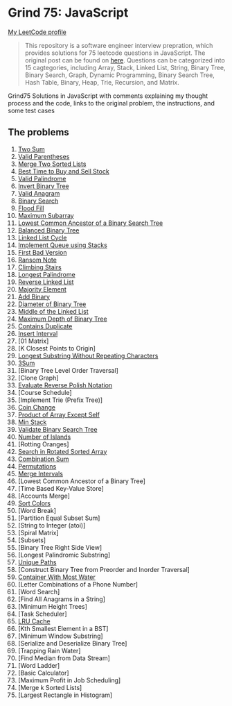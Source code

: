 # Grind 75: JavaScript

[My LeetCode profile](https://leetcode.com/brendondsouza/)

> This repository is a software engineer interview prepration, which provides solutions for 75 leetcode questions in JavaScript. The original post can be found on [here](https://www.techinterviewhandbook.org/grind75?grouping=topics&order=difficulty&hours=8). Questions can be categorized into 15 cagtegories, including Array, Stack, Linked List, String, Binary Tree, Binary Search, Graph, Dynamic Programming, Binary Search Tree, Hash Table, Binary, Heap, Trie, Recursion, and Matrix.

Grind75 Solutions in JavaScript with comments explaining my thought process and the code, links to the original problem, the instructions, and some test cases

## The problems
1. [Two Sum](https://github.com/brendondsouza/Grind75/blob/main/two-sum.js)
2. [Valid Parentheses](https://github.com/brendondsouza/Grind75/blob/main/valid-parenthesis.js)
3. [Merge Two Sorted Lists](https://github.com/brendondsouza/Grind75/blob/main/merge-two-sorted-lists.js)
4. [Best Time to Buy and Sell Stock](https://github.com/brendondsouza/Grind75/blob/main/best-time-to-buy-and-sell-stock.js)
5. [Valid Palindrome](https://github.com/brendondsouza/Grind75/blob/main/valid-palindrome.js)
6. [Invert Binary Tree](https://github.com/brendondsouza/Grind75/blob/main/invert-binary-tree.js)
7. [Valid Anagram](https://github.com/brendondsouza/Grind75/blob/main/valid-anagram.js)
8. [Binary Search](https://github.com/brendondsouza/Grind75/blob/main/binary-search.js)
9. [Flood Fill](https://github.com/brendondsouza/Grind75/blob/main/flood-fill.js)
10. [Maximum Subarray](https://github.com/brendondsouza/Grind75/blob/main/maximum-subarray.js)
11. [Lowest Common Ancestor of a Binary Search Tree](https://github.com/brendondsouza/Grind75/blob/main/lowest-common-ancestor-binary-search-tree.js)
12. [Balanced Binary Tree](https://github.com/brendondsouza/Grind75/blob/main/balanced-binary-tree.js)
13. [Linked List Cycle](https://github.com/brendondsouza/Grind75/blob/main/linked-list-cycle.js)
14. [Implement Queue using Stacks](https://github.com/brendondsouza/Grind75/blob/main/implement-queue-using-stacks.js)
15. [First Bad Version](https://github.com/brendondsouza/Grind75/blob/main/first-bad-version.js)
16. [Ransom Note](https://github.com/brendondsouza/Grind75/blob/main/ransom-note.js)
17. [Climbing Stairs](https://github.com/brendondsouza/Grind75/blob/main/climbing-stairs.js)
18. [Longest Palindrome](https://github.com/brendondsouza/Grind75/blob/main/longest-palindrome.js)
19. [Reverse Linked List](https://github.com/brendondsouza/Grind75/blob/main/reverse-linked-list.js)
20. [Majority Element](https://github.com/brendondsouza/Grind75/blob/main/majority-element.js)
21. [Add Binary](https://github.com/brendondsouza/Grind75/blob/main/add-binary.js)
22. [Diameter of Binary Tree](https://github.com/brendondsouza/Grind75/blob/main/depth-of-a-binary-tree.js)
23. [Middle of the Linked List](https://github.com/brendondsouza/Grind75/blob/main/middle-of-the-linked-list.js)
24. [Maximum Depth of Binary Tree](https://github.com/brendondsouza/Grind75/blob/main/maximum-depth-of-binary-tree.js)
25. [Contains Duplicate](https://github.com/brendondsouza/Grind75/blob/main/contains-duplicates.js)
26. [Insert Interval](https://github.com/brendondsouza/Grind75/blob/main/insert-intervals.js)
27. [01 Matrix]
28. [K Closest Points to Origin]
29. [Longest Substring Without Repeating Characters](https://github.com/brendondsouza/Grind75/blob/main/longest-substring-without-repeating-characters.js)
30. [3Sum](https://github.com/brendondsouza/Grind75/blob/main/3-sum.js)
31. [Binary Tree Level Order Traversal]
32. [Clone Graph]
33. [Evaluate Reverse Polish Notation](https://github.com/brendondsouza/Grind75/blob/main/evaluate-reverse-polish-notation.js)
34. [Course Schedule]
35. [Implement Trie (Prefix Tree)]
36. [Coin Change](https://github.com/brendondsouza/Grind75/blob/main/coin-change.js)
37. [Product of Array Except Self](https://github.com/brendondsouza/Grind75/blob/main/product-of-array-except-self.js)
38. [Min Stack](https://github.com/brendondsouza/Grind75/blob/main/min-stack.js)
39. [Validate Binary Search Tree](https://github.com/brendondsouza/Grind75/blob/main/validate-binary-search-tree.js)
40. [Number of Islands](https://github.com/brendondsouza/Grind75/blob/main/number-of-islands.js)
41. [Rotting Oranges]
42. [Search in Rotated Sorted Array](https://github.com/brendondsouza/Grind75/blob/main/search-in-rotated-sorted-array.js)
43. [Combination Sum](https://github.com/brendondsouza/Grind75/blob/main/combination-sum.js)
44. [Permutations](https://github.com/brendondsouza/Grind75/blob/main/permutations.js)
45. [Merge Intervals](https://github.com/brendondsouza/Grind75/blob/main/merge-intervals.js)
46. [Lowest Common Ancestor of a Binary Tree]
47. [Time Based Key-Value Store]
48. [Accounts Merge]
49. [Sort Colors](https://github.com/brendondsouza/Grind75/blob/main/sort-colors.js)
50. [Word Break]
51. [Partition Equal Subset Sum]
52. [String to Integer (atoi)]
53. [Spiral Matrix]
54. [Subsets]
55. [Binary Tree Right Side View]
56. [Longest Palindromic Substring]
57. [Unique Paths](https://github.com/brendondsouza/Grind75/blob/main/unique-paths.js)
58. [Construct Binary Tree from Preorder and Inorder Traversal]
59. [Container With Most Water](https://github.com/brendondsouza/Grind75/blob/main/container-with-most-water.js)
60. [Letter Combinations of a Phone Number]
61. [Word Search]
62. [Find All Anagrams in a String]
63. [Minimum Height Trees]
64. [Task Scheduler]
65. [LRU Cache](https://github.com/brendondsouza/Grind75/blob/main/LRU-cache.js)
66. [Kth Smallest Element in a BST]
67. [Minimum Window Substring]
68. [Serialize and Deserialize Binary Tree]
69. [Trapping Rain Water]
70. [Find Median from Data Stream]
71. [Word Ladder]
72. [Basic Calculator]
73. [Maximum Profit in Job Scheduling]
74. [Merge k Sorted Lists]
75. [Largest Rectangle in Histogram]
